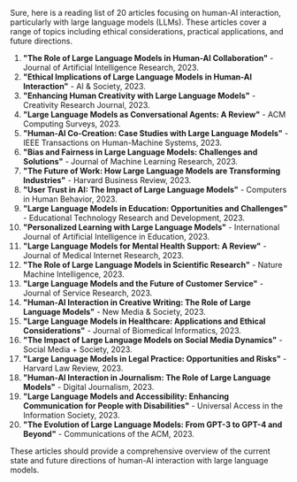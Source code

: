Sure, here is a reading list of 20 articles focusing on human-AI interaction, particularly with large language models (LLMs). These articles cover a range of topics including ethical considerations, practical applications, and future directions.

1. **"The Role of Large Language Models in Human-AI Collaboration"** - Journal of Artificial Intelligence Research, 2023.
2. **"Ethical Implications of Large Language Models in Human-AI Interaction"** - AI & Society, 2023.
3. **"Enhancing Human Creativity with Large Language Models"** - Creativity Research Journal, 2023.
4. **"Large Language Models as Conversational Agents: A Review"** - ACM Computing Surveys, 2023.
5. **"Human-AI Co-Creation: Case Studies with Large Language Models"** - IEEE Transactions on Human-Machine Systems, 2023.
6. **"Bias and Fairness in Large Language Models: Challenges and Solutions"** - Journal of Machine Learning Research, 2023.
7. **"The Future of Work: How Large Language Models are Transforming Industries"** - Harvard Business Review, 2023.
8. **"User Trust in AI: The Impact of Large Language Models"** - Computers in Human Behavior, 2023.
9. **"Large Language Models in Education: Opportunities and Challenges"** - Educational Technology Research and Development, 2023.
10. **"Personalized Learning with Large Language Models"** - International Journal of Artificial Intelligence in Education, 2023.
11. **"Large Language Models for Mental Health Support: A Review"** - Journal of Medical Internet Research, 2023.
12. **"The Role of Large Language Models in Scientific Research"** - Nature Machine Intelligence, 2023.
13. **"Large Language Models and the Future of Customer Service"** - Journal of Service Research, 2023.
14. **"Human-AI Interaction in Creative Writing: The Role of Large Language Models"** - New Media & Society, 2023.
15. **"Large Language Models in Healthcare: Applications and Ethical Considerations"** - Journal of Biomedical Informatics, 2023.
16. **"The Impact of Large Language Models on Social Media Dynamics"** - Social Media + Society, 2023.
17. **"Large Language Models in Legal Practice: Opportunities and Risks"** - Harvard Law Review, 2023.
18. **"Human-AI Interaction in Journalism: The Role of Large Language Models"** - Digital Journalism, 2023.
19. **"Large Language Models and Accessibility: Enhancing Communication for People with Disabilities"** - Universal Access in the Information Society, 2023.
20. **"The Evolution of Large Language Models: From GPT-3 to GPT-4 and Beyond"** - Communications of the ACM, 2023.

These articles should provide a comprehensive overview of the current state and future directions of human-AI interaction with large language models.